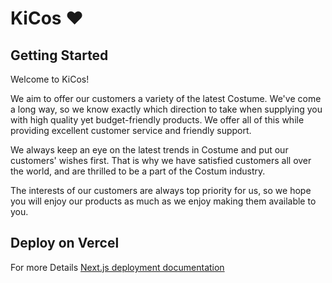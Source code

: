 # KiCos ❤️

## Getting Started
Welcome to KiCos!

We aim to offer our customers a variety of the latest Costume.
We've come a long way, so we know exactly which direction to take
when supplying you with high quality yet budget-friendly products.
We offer all of this while providing excellent customer service
and friendly support.

We always keep an eye on the latest trends in Costume and put our customers' 
wishes first. That is why we have satisfied customers all over the world, and 
are thrilled to be a part of the Costum industry.

The interests of our customers are always top priority for us, so we hope you will 
enjoy our products as much as we enjoy making them available to you.

## Deploy on Vercel

For more Details
[Next.js deployment documentation](https://product-next-js.vercel.app/)
